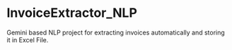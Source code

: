 # InvoiceExtractor_NLP
Gemini based NLP project for extracting invoices automatically and storing it in Excel File.
